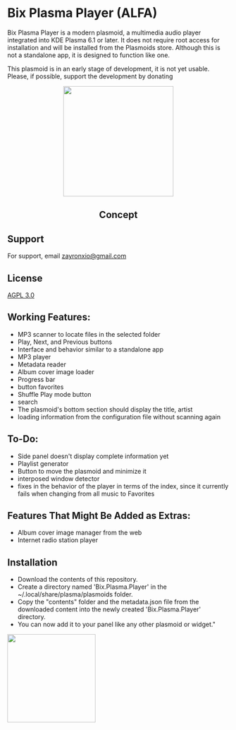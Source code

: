 
# Bix Plasma Player (ALFA)

Bix Plasma Player is a modern plasmoid, a multimedia audio player integrated into KDE Plasma 6.1 or later. It does not require root access for installation and will be installed from the Plasmoids store. Although this is not a standalone app, it is designed to function like one.


This plasmoid is in an early stage of development, it is not yet usable. Please, if possible, support the development by donating

<p align="center">
  <img src="https://raw.githubusercontent.com/zayronxio/Bix.Plasma.Player/main/preview/image10.png" width=250/>
  <h2 align="center">Concept</h2>
</p>

## Support

For support, email zayronxio@gmail.com


## License

[ AGPL 3.0 ](https://www.gnu.org/licenses/agpl-3.0.txt)

## Working Features:

- MP3 scanner to locate files in the selected folder
- Play, Next, and Previous buttons
- Interface and behavior similar to a standalone app
- MP3 player
- Metadata reader
- Album cover image loader
- Progress bar
- button favorites
- Shuffle Play mode button
- search
- The plasmoid's bottom section should display the title, artist
- loading information from the configuration file without scanning again

## To-Do:
- Side panel doesn't display complete information yet
- Playlist generator
- Button to move the plasmoid and minimize it
- interposed window detector
- fixes in the behavior of the player in terms of the index, since it currently fails when changing from all music to Favorites

## Features That Might Be Added as Extras:
- Album cover image manager from the web
- Internet radio station player


## Installation

- Download the contents of this repository.
- Create a directory named 'Bix.Plasma.Player' in the ~/.local/share/plasma/plasmoids folder.
- Copy the "contents" folder and the metadata.json file from the downloaded content into the newly created 'Bix.Plasma.Player' directory.
- You can now add it to your panel like any other plasmoid or widget."

[<img src="https://raw.githubusercontent.com/stefan-niedermann/paypal-donate-button/master/paypal-donate-button.png" width=200/>  
](https://www.paypal.com/paypalme/zayronxio)
